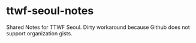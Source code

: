 ttwf-seoul-notes
================

Shared Notes for TTWF Seoul. Dirty workaround because Github does not support organization gists.
